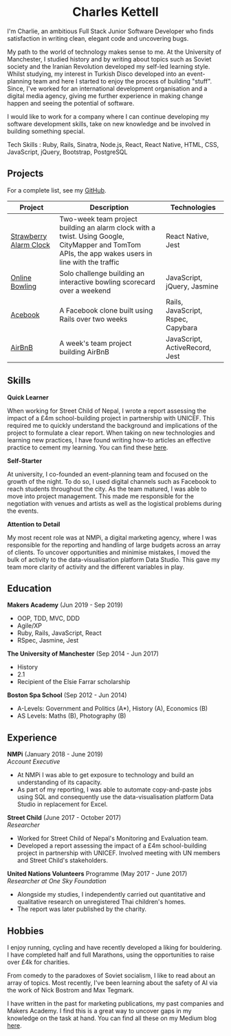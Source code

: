 <h1 align='center'> Charles Kettell </h1>

I'm Charlie, an ambitious Full Stack Junior Software Developer who finds satisfaction in writing clean, elegant code and uncovering bugs.

My path to the world of technology makes sense to me. At the University of Manchester, I studied history and by writing about topics such as Soviet society and the Iranian Revolution developed my self-led learning style. Whilst studying, my interest in Turkish Disco developed into an event-planning team and here I started to enjoy the process of building "stuff". Since, I've worked for an international development organisation and a digital media agency, giving me further experience in making change happen and seeing the potential of software.

I would like to work for a company where I can continue developing my software development skills, take on new knowledge and be involved in building something special.

Tech Skills : Ruby, Rails, Sinatra, Node.js, React, React Native, HTML, CSS, JavaScript, jQuery, Bootstrap, PostgreSQL

## Projects

For a complete list, see my [GitHub](https://github.com/ckettell).

| Project   | Description | Technologies |
|---        |---         |---           |
| [Strawberry Alarm Clock](https://github.com/ckettell/strawberry-alarm-clock) | Two-week team project building an alarm clock with a twist. Using Google, CityMapper and TomTom APIs, the app wakes users in line with the traffic | React Native, Jest |
|[Online Bowling](https://github.com/ckettell/bowling-challenge)| Solo challenge building an interactive bowling scorecard over a weekend | JavaScript, jQuery, Jasmine|
| [Acebook](https://github.com/ckettell/Acebook) | A Facebook clone built using Rails over two weeks | Rails, JavaScript, Rspec, Capybara |
| [AirBnB](https://github.com/ckettell/airbnb-clone) | A week's team project building AirBnB | JavaScript, ActiveRecord, Jest  |

## Skills

**Quick Learner**

When working for Street Child of Nepal, I wrote a report assessing the impact of a £4m school-building project in partnership with UNICEF. This required me to quickly understand the background and implications of the project to formulate a clear report. When taking on new technologies and learning new practices, I have found writing how-to articles an effective practice to cement my learning. You can find these <a href="https://medium.com/@charleskettell">here</a>.

**Self-Starter**

 At university, I co-founded an event-planning team and focused on the growth of the night. To do so, I used digital channels such as Facebook to reach students throughout the city. As the team matured, I was able to move into project management. This made me responsible for the negotiation with venues and artists as well as the logistical problems during the events.

**Attention to Detail**

My most recent role was at NMPi, a digital marketing agency, where I was responsible for the reporting and handling of large budgets across an array of clients. To uncover opportunities and minimise mistakes, I moved the bulk of activity to the data-visualisation platform Data Studio. This gave my team more clarity of activity and the different variables in play.

## Education

**Makers Academy** (Jun 2019 - Sep 2019)

- OOP, TDD, MVC, DDD
- Agile/XP
- Ruby, Rails, JavaScript, React
- RSpec, Jasmine, Jest

**The University of Manchester** (Sep 2014 - Jun 2017)

- History
- 2.1
- Recipient of the Elsie Farrar scholarship

**Boston Spa School** (Sep 2012 - Jun 2014)

- A-Levels: Government and Politics (A*), History (A), Economics (B)
- AS Levels: Maths (B), Photography (B)

## Experience

**NMPi** (January 2018 - June 2019)    
*Account Executive*  
- At NMPi I was able to get exposure to technology and build an understanding of its capacity.
- As part of my reporting, I was able to automate copy-and-paste jobs using SQL and consequently use the data-visualisation platform Data Studio in replacement for Excel.

**Street Child** (June 2017 - October 2017)  
*Researcher*
- Worked for Street Child of Nepal's Monitoring and Evaluation team.
- Developed a report assessing the impact of a £4m school-building project in partnership with UNICEF. Involved meeting with UN members and Street Child's stakeholders.

**United Nations Volunteers** Programme (May 2017 - June 2017)  
*Researcher at One Sky Foundation*
- Alongside my studies, I independently carried out quantitative and qualitative research on unregistered Thai children's homes.
- The report was later published by the charity.

## Hobbies

I enjoy running, cycling and have recently developed a liking for bouldering. I have completed half and full Marathons, using the opportunities to raise over £4k for charities.

From comedy to the paradoxes of Soviet socialism, I like to read about an array of topics. Most recently, I've been learning about the safety of AI via the work of Nick Bostrom and Max Tegmark.

I have written in the past for marketing publications, my past companies and Makers Academy. I find this is a great way to uncover gaps in my knowledge on the task at hand. You can find all these on my Medium blog <a href="https://medium.com/@charleskettell">here</a>.
